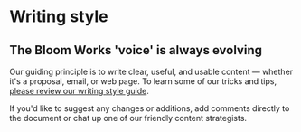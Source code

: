 # Writing style

## The Bloom Works 'voice' is always evolving

Our guiding principle is to write clear, useful, and usable content — whether it's a proposal, email, or web page. To learn some of our tricks and tips, [please review our writing style guide](https://docs.google.com/document/d/1U1YSRuu0traltiKHJ1drc8xT4EWeZfqjX_KSN2RK0Pc/edit?usp=sharing).

If you'd like to suggest any changes or additions, add comments directly to the document or chat up one of our friendly content strategists. 
